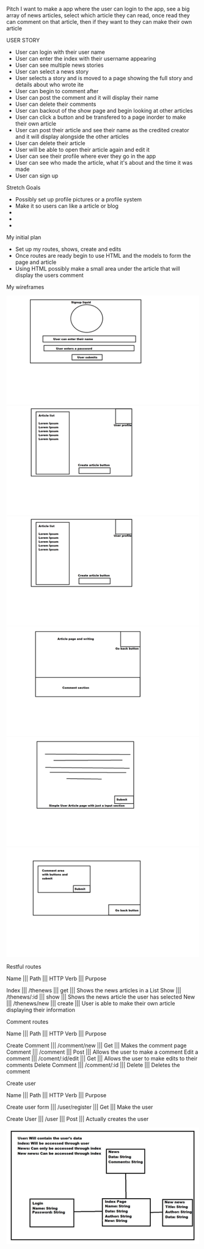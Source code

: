 Pitch
I want to make a app where the user can login to the app, see a big array of news articles, select which article they can read, once read they can comment on that article, then if they want to they can make their own article


USER STORY
- User can login with their user name
- User can enter the index with their username appearing
- User can see multiple news stories 
- User can select a news story
- User selects a story and is moved to a page showing the full story and details about who wrote ite
- User can begin to comment after 
- User can post the comment and it will display their name 
- User can delete their comments 
- User can backout of the show page and begin looking at other articles
- User can click a button and be transfered to a page inorder to make their own article
- User can post their article and see their name as the credited creator and it will display alongside the other articles
- User can delete their article
- User will be able to open their article again and edit it
- User can see their profile where ever they go in the app
- User can see who made the article, what it's about and the time it was made
- User can sign up  

Stretch Goals

- Possibly set up profile pictures or a profile system
- Make it so users can like a article or blog
- 
- 
- 


My initial plan

- Set up my routes, shows, create and edits
- Once routes are ready begin to use HTML and the models to form the page and article
- Using HTML possibly make a small area under the article that will display the users comment

My wireframes 

![Wireframe 1](/wireframes/LoginPage.png)
![Wireframe 2](/wireframes/SignPage.png)
![Wireframe 3](/wireframes/IndexPage.png)
![Wireframe 4](/wireframes/ShowPage.png)
![Wireframe 5](/wireframes/NewPage.png)
![Wireframe 6](/wireframes/CommentsPage.png)


Restful routes

Name  |||  Path          ||| HTTP Verb ||| Purpose

Index ||| /thenews       ||| get       ||| Shows the news articles in a List
Show  ||| /thenews/:id   ||| show      ||| Shows the news article the user has selected
New   ||| /thenews/new   ||| create    ||| User is able to make their own article displaying their information



Comment routes 

Name    ||| Path     ||| HTTP Verb ||| Purpose

Create Comment ||| /comment/new ||| Get    ||| Makes the comment page
Comment        ||| /comment     ||| Post   ||| Allows the user to make a comment 
Edit a comment ||| /coment/:id/edit ||| Get ||| Allows the user to make edits to their comments
Delete Comment ||| /comment/:id ||| Delete ||| Deletes the comment



Create user 

Name        ||| Path           ||| HTTP Verb ||| Purpose

Create user form ||| /user/register ||| Get       ||| Make the user 

Create User ||| /user ||| Post ||| Actually creates the user



![ERD](/wireframes/ERD.jpg)
